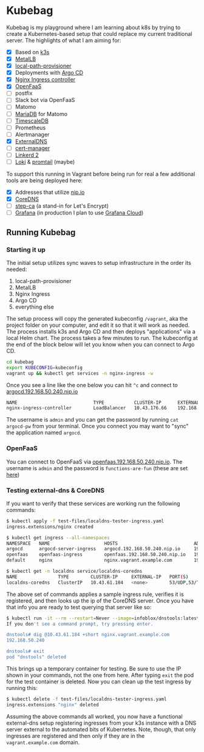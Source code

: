 # Kubebag

Kubebag is my playground where I am learning about k8s by trying to create a Kubernetes-based setup that could replace my current traditional server. The highlights of what I am aiming for:

- [x] Based on [k3s](https://k3s.io)
- [x] [MetalLB](https://metallb.universe.tf)
- [x] [local-path-provisioner](https://github.com/rancher/local-path-provisioner)
- [x] Deployments with [Argo CD](https://argoproj.github.io/argo-cd)
- [x] [Nginx Ingress controller](https://github.com/helm/charts/blob/master/stable/nginx-ingress/README.md)
- [x] [OpenFaaS](https://www.openfaas.com)
- [ ] postfix
- [ ] Slack bot via OpenFaaS
- [ ] Matomo
- [ ] [MariaDB](https://github.com/helm/charts/blob/master/stable/mariadb/README.md) for Matomo
- [ ] [TimescaleDB](https://github.com/timescale/timescaledb-kubernetes/blob/master/README.md)
- [ ] Prometheus
- [ ] Alertmanager
- [x] [ExternalDNS](https://github.com/kubernetes-sigs/external-dns/blob/master/README.md)
- [ ] [cert-manager](https://docs.cert-manager.io)
- [ ] [Linkerd 2](https://linkerd.io)
- [ ] [Loki](https://github.com/grafana/loki) & [promtail](https://github.com/grafana/loki/blob/master/docs/clients/promtail/README.md) (maybe)

To support this running in Vagrant before being run for real a few additional tools are being deployed here:

- [x] Addresses that utilize [nip.io](https://nip.io/)
- [x] [CoreDNS](https://github.com/helm/charts/blob/master/stable/coredns/README.md)
- [ ] [step-ca](https://smallstep.com/blog/private-acme-server/) (a stand-in for Let's Encrypt)
- [ ] [Grafana](https://github.com/helm/charts/blob/master/stable/grafana/README.md) (in production I plan to use [Grafana Cloud](https://grafana.com/products/cloud/))

## Running Kubebag

### Starting it up

The initial setup utilizes sync waves to setup infrastructure in the order its needed:

1. local-path-provisioner
2. MetalLB
3. Nginx Ingress
4. Argo CD
5. everything else

The setup process will copy the generated kubeconfig `/vagrant`, aka the project folder on your computer, and edit it so that it will work as needed. The process installs k3s and Argo CD and then deploys "applications" via a local Helm chart. The process takes a few minutes to run. The kubeconfig at the end of the block below will let you know when you can connect to Argo CD.

```bash
cd kubebag
export KUBECONFIG=kubeconfig
vagrant up && kubectl get services -n nginx-ingress -w
```

Once you see a line like the one below you can hit `^c` and connect to [argocd.192.168.50.240.nip.io](http://argocd.192.168.50.240.nip.io)

```bash
NAME                            TYPE           CLUSTER-IP      EXTERNAL-IP      PORT(S)                      AGE
nginx-ingress-controller        LoadBalancer   10.43.176.66    192.168.50.240   80:30394/TCP,443:32516/TCP   7h45m
```

The username is `admin` and you can get the password by running `cat argocd-pw` from your terminal. Once you connect you may want to "sync" the application named `argocd`.

### OpenFaaS

You can connect to OpenFaaS via [openfaas.192.168.50.240.nip.io](http://openfaas.192.168.50.240.nip.io). The username is `admin` and the password is `functions-are-fun` (these are set [here](configs/openfaas/values.yaml))

### Testing external-dns & CoreDNS

If you want to verify that these services are working run the following commands:

```bash
$ kubectl apply -f test-files/localdns-tester-ingress.yaml
ingress.extensions/nginx created

$ kubectl get ingress --all-namespaces
NAMESPACE   NAME                    HOSTS                            ADDRESS          PORTS   AGE
argocd      argocd-server-ingress   argocd.192.168.50.240.nip.io     192.168.50.240   80      8h
openfaas    openfaas-ingress        openfaas.192.168.50.240.nip.io   192.168.50.240   80      8h
default     nginx                   nginx.vagrant.example.com        192.168.50.240   80      8m

$ kubectl get -n localdns service/localdns-coredns
NAME               TYPE        CLUSTER-IP     EXTERNAL-IP   PORT(S)         AGE
localdns-coredns   ClusterIP   10.43.61.184   <none>        53/UDP,53/TCP   49m
```

The above set of commands applies a sample ingress rule, verifies it is registered, and then looks up the ip of the CoreDNS server. Once you have that info you are ready to test querying that server like so:

```bash
$ kubectl run -it --rm --restart=Never --image=infoblox/dnstools:latest dnstools
If you don't see a command prompt, try pressing enter.

dnstools# dig @10.43.61.184 +short nginx.vagrant.example.com
192.168.50.240

dnstools# exit
pod "dnstools" deleted
```

This brings up a temporary container for testing. Be sure to use the IP shown in your commands, not the one from here. After typing `exit` the pod for the test container is deleted. Now you can clean up the test ingress by running this:

```bash
$ kubectl delete -f test-files/localdns-tester-ingress.yaml
ingress.extensions "nginx" deleted
```

Assuming the above commands all worked, you now have a functional external-dns setup registering ingresses from your k3s instance with a DNS server external to the automated bits of Kubernetes. Note, though, that only ingresses are registered and then only if they are in the `vagrant.example.com` domain.
